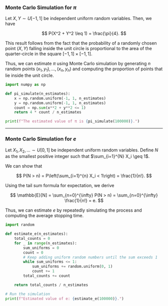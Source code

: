 ### Monte Carlo Simulation for $\pi$

Let $X, Y \sim U[-1,1]$ be independent uniform random variables. Then, we have  

$$
P(X^2 + Y^2 \leq 1) = \frac{\pi}{4}.
$$  

This result follows from the fact that the probability of a randomly chosen point $(X, Y)$ falling inside the unit circle is proportional to the area of the quarter-circle in the square $[-1,1] \times [-1,1]$.  

Thus, we can estimate $\pi$ using Monte Carlo simulation by generating $n$ random points $(x_1, y_1), \dots, (x_n, y_n)$ and computing the proportion of points that lie inside the unit circle.

```python
import numpy as np

def pi_simulate(n_estimates):
    x = np.random.uniform(-1, 1, n_estimates)
    y = np.random.uniform(-1, 1, n_estimates)
    count = np.sum(x**2 + y**2 <= 1)
    return 4 * count / n_estimates

print(f"The estimated value of π is {pi_simulate(100000)}.")
```
---
### Monte Carlo Simulation for $e$

Let $X_1, X_2, \dots \sim U[0,1]$ be independent uniform random variables. 
Define $N$ as the smallest positive integer such that $\sum_{i=1}^{N} X_i \geq 1$.

We can show that  

$$
P(N > n) = P\left(\sum_{i=1}^{n} X_i < 1\right) = \frac{1}{n!}.
$$  

Using the tail sum formula for expectation, we derive  

$$
\mathbb{E}[N] = \sum_{n=0}^{\infty} P(N > n) = \sum_{n=0}^{\infty} \frac{1}{n!} = e.
$$  

Thus, we can estimate $e$ by repeatedly simulating the process and computing the average stopping time.

```python
import random

def estimate_e(n_estimates):
    total_counts = 0
    for _ in range(n_estimates):
        sum_uniforms = 0
        count = 0
        # Keep adding uniform random numbers until the sum exceeds 1
        while sum_uniforms <= 1:
            sum_uniforms += random.uniform(0, 1)
            count += 1
        total_counts += count

    return total_counts / n_estimates

# Run the simulation
print(f"Estimated value of e: {estimate_e(100000)}.")
```
